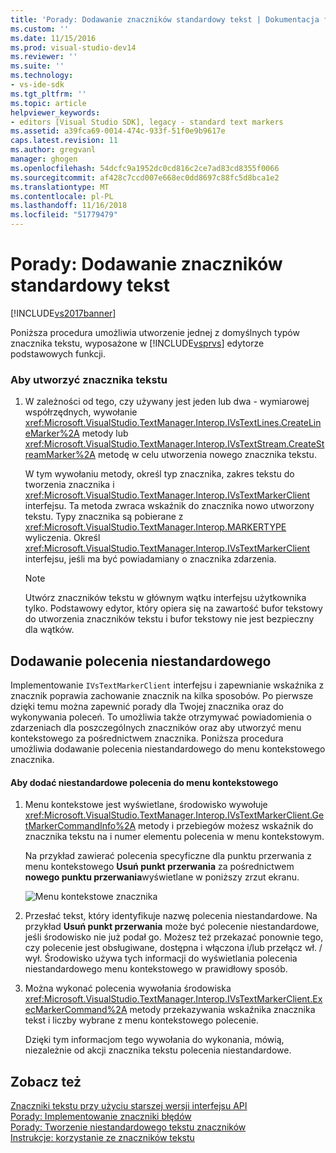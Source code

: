 ```yaml
---
title: 'Porady: Dodawanie znaczników standardowy tekst | Dokumentacja firmy Microsoft'
ms.custom: ''
ms.date: 11/15/2016
ms.prod: visual-studio-dev14
ms.reviewer: ''
ms.suite: ''
ms.technology:
- vs-ide-sdk
ms.tgt_pltfrm: ''
ms.topic: article
helpviewer_keywords:
- editors [Visual Studio SDK], legacy - standard text markers
ms.assetid: a39fca69-0014-474c-933f-51f0e9b9617e
caps.latest.revision: 11
ms.author: gregvanl
manager: ghogen
ms.openlocfilehash: 54dcfc9a1952dc0cd816c2ce7ad83cd8355f0066
ms.sourcegitcommit: af428c7ccd007e668ec0dd8697c88fc5d8bca1e2
ms.translationtype: MT
ms.contentlocale: pl-PL
ms.lasthandoff: 11/16/2018
ms.locfileid: "51779479"
---
```

# <a name="how-to-add-standard-text-markers"></a>Porady: Dodawanie znaczników standardowy tekst
[!INCLUDE[vs2017banner](../includes/vs2017banner.md)]

Poniższa procedura umożliwia utworzenie jednej z domyślnych typów znacznika tekstu, wyposażone w [!INCLUDE[vsprvs](../includes/vsprvs-md.md)] edytorze podstawowych funkcji.  
  
### <a name="to-create-a-text-marker"></a>Aby utworzyć znacznika tekstu  
  
1.  W zależności od tego, czy używany jest jeden lub dwa - wymiarowej współrzędnych, wywołanie <xref:Microsoft.VisualStudio.TextManager.Interop.IVsTextLines.CreateLineMarker%2A> metody lub <xref:Microsoft.VisualStudio.TextManager.Interop.IVsTextStream.CreateStreamMarker%2A> metodę w celu utworzenia nowego znacznika tekstu.  
  
     W tym wywołaniu metody, określ typ znacznika, zakres tekstu do tworzenia znacznika i <xref:Microsoft.VisualStudio.TextManager.Interop.IVsTextMarkerClient> interfejsu. Ta metoda zwraca wskaźnik do znacznika nowo utworzony tekstu. Typy znacznika są pobierane z <xref:Microsoft.VisualStudio.TextManager.Interop.MARKERTYPE> wyliczenia. Określ <xref:Microsoft.VisualStudio.TextManager.Interop.IVsTextMarkerClient> interfejsu, jeśli ma być powiadamiany o znacznika zdarzenia.  
  
    > [!NOTE]
    >  Utwórz znaczników tekstu w głównym wątku interfejsu użytkownika tylko. Podstawowy edytor, który opiera się na zawartość bufor tekstowy do utworzenia znaczników tekstu i bufor tekstowy nie jest bezpieczny dla wątków.  
  
## <a name="adding-a-custom-command"></a>Dodawanie polecenia niestandardowego  
 Implementowanie `IVsTextMarkerClient` interfejsu i zapewnianie wskaźnika z znacznik poprawia zachowanie znacznik na kilka sposobów. Po pierwsze dzięki temu można zapewnić porady dla Twojej znacznika oraz do wykonywania poleceń. To umożliwia także otrzymywać powiadomienia o zdarzeniach dla poszczególnych znaczników oraz aby utworzyć menu kontekstowego za pośrednictwem znacznika. Poniższa procedura umożliwia dodawanie polecenia niestandardowego do menu kontekstowego znacznika.  
  
#### <a name="to-add-a-custom-command-to-the-context-menu"></a>Aby dodać niestandardowe polecenia do menu kontekstowego  
  
1.  Menu kontekstowe jest wyświetlane, środowisko wywołuje <xref:Microsoft.VisualStudio.TextManager.Interop.IVsTextMarkerClient.GetMarkerCommandInfo%2A> metody i przebiegów możesz wskaźnik do znacznika tekstu na i numer elementu polecenia w menu kontekstowym.  
  
     Na przykład zawierać polecenia specyficzne dla punktu przerwania z menu kontekstowego **Usuń punkt przerwania** za pośrednictwem **nowego punktu przerwania**wyświetlane w poniższy zrzut ekranu.  
  
     ![Menu kontekstowe znacznika](../extensibility/media/vsmarkercontextmenu.gif "vsMarkercontextmenu")  
  
2.  Przesłać tekst, który identyfikuje nazwę polecenia niestandardowe. Na przykład **Usuń punkt przerwania** może być polecenie niestandardowe, jeśli środowisko nie już podał go. Możesz też przekazać ponownie tego, czy polecenie jest obsługiwane, dostępna i włączona i/lub przełącz wł. / wył. Środowisko używa tych informacji do wyświetlania polecenia niestandardowego menu kontekstowego w prawidłowy sposób.  
  
3.  Można wykonać polecenia wywołania środowiska <xref:Microsoft.VisualStudio.TextManager.Interop.IVsTextMarkerClient.ExecMarkerCommand%2A> metody przekazywania wskaźnika znacznika tekst i liczby wybrane z menu kontekstowego polecenie.  
  
     Dzięki tym informacjom tego wywołania do wykonania, mówią, niezależnie od akcji znacznika tekstu polecenia niestandardowe.  
  
## <a name="see-also"></a>Zobacz też  
 [Znaczniki tekstu przy użyciu starszej wersji interfejsu API](../extensibility/using-text-markers-with-the-legacy-api.md)   
 [Porady: Implementowanie znaczniki błędów](../extensibility/how-to-implement-error-markers.md)   
 [Porady: Tworzenie niestandardowego tekstu znaczników](../extensibility/how-to-create-custom-text-markers.md)   
 [Instrukcje: korzystanie ze znaczników tekstu](../extensibility/how-to-use-text-markers.md)

